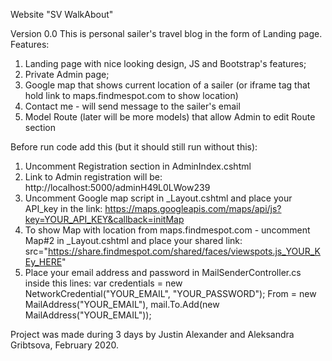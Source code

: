Website "SV WalkAbout"

Version 0.0
This is personal sailer's travel blog in the form of Landing page.
Features:
1) Landing page with nice looking design, JS and Bootstrap's features;
2) Private Admin page;
3) Google map that shows current location of a sailer 
(or iframe tag that hold link to maps.findmespot.com to show location)
4) Contact me - will send message to the sailer's email
5) Model Route (later will be more models) that allow Admin to edit Route section


Before run code add this (but it should still run without this):
1) Uncomment Registration section in AdminIndex.cshtml
2) Link to Admin registration will be: http://localhost:5000/adminH49L0LWow239
3) Uncomment Google map script in _Layout.cshtml
and place your API_key in the link: https://maps.googleapis.com/maps/api/js?key=YOUR_API_KEY&callback=initMap
4) To show Map with location from maps.findmespot.com - uncomment Map#2 in _Layout.cshtml
and place your shared link: src="https://share.findmespot.com/shared/faces/viewspots.js_YOUR_KEy_HERE"
5) Place your email address and password in MailSenderController.cs inside this lines:
var credentials = new NetworkCredential("YOUR_EMAIL", "YOUR_PASSWORD");
From = new MailAddress("YOUR_EMAIL"),
mail.To.Add(new MailAddress("YOUR_EMAIL"));

Project was made during 3 days by Justin Alexander and Aleksandra Gribtsova, February 2020.